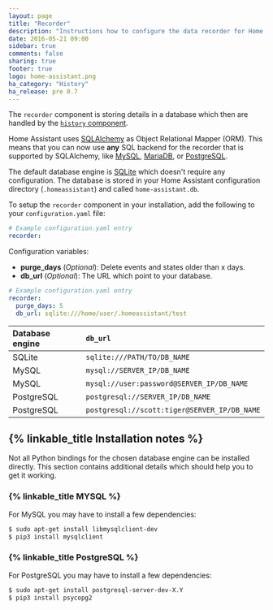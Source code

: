```yaml
---
layout: page
title: "Recorder"
description: "Instructions how to configure the data recorder for Home Assistant."
date: 2016-05-21 09:00
sidebar: true
comments: false
sharing: true
footer: true
logo: home-assistant.png
ha_category: "History"
ha_release: pre 0.7
---
```


The `recorder` component is storing details in a database which then are handled by the [`history` component](/components/history/).

Home Assistant uses [SQLAlchemy](http://www.sqlalchemy.org/) as Object Relational Mapper (ORM). This means that you can now use **any** SQL backend for the recorder that is supported by SQLAlchemy, like [MySQL](https://www.mysql.com/), [MariaDB](https://mariadb.org/), or [PostgreSQL](https://www.postgresql.org/).

The default database engine is [SQLite](https://www.sqlite.org/) which doesn't require any configuration. The database is stored in your Home Assistant configuration directory (`.homeassistant`) and called `home-assistant.db`.

To setup the `recorder` component in your installation, add the following to your `configuration.yaml` file:

```yaml
# Example configuration.yaml entry
recorder:
```

Configuration variables:

- **purge_days** (*Optional*): Delete events and states older than x days.
- **db_url** (*Optional*): The URL which point to your database. 


```yaml
# Example configuration.yaml entry
recorder:
  purge_days: 5
  db_url: sqlite:///home/user/.homeassistant/test
```

| Database engine | `db_url`                                                 | 
| :---------------|:---------------------------------------------------------|
| SQLite          | `sqlite:///PATH/TO/DB_NAME`                              |
| MySQL           | `mysql://SERVER_IP/DB_NAME`                              |
| MySQL           | `mysql://user:password@SERVER_IP/DB_NAME`                |
| PostgreSQL      | `postgresql://SERVER_IP/DB_NAME`                         |
| PostgreSQL      | `postgresql://scott:tiger@SERVER_IP/DB_NAME`             |

## {% linkable_title Installation notes %}

Not all Python bindings for the chosen database engine can be installed directly. This section contains additional details which should help you to get it working.

### {% linkable_title MYSQL %}

For MySQL you may have to install a few dependencies:

```bash
$ sudo apt-get install libmysqlclient-dev
$ pip3 install mysqlclient
```

### {% linkable_title PostgreSQL %}

For PostgreSQL you may have to install a few dependencies:

```bash
$ sudo apt-get install postgresql-server-dev-X.Y
$ pip3 install psycopg2
```
